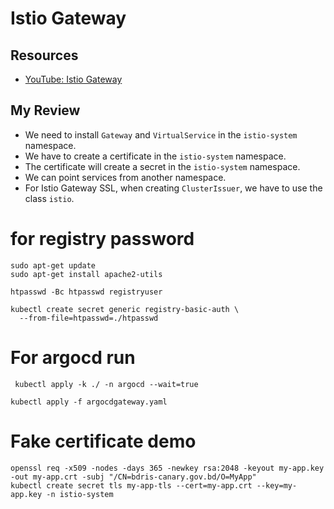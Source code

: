 # Istio Gateway

## Resources
- [YouTube: Istio Gateway](https://www.youtube.com/watch?v=kVGFB83rHRA&list=PLI4xy7phW54nbfjf7ZMnlEx1O5cHneigh&index=5)

## My Review
- We need to install `Gateway` and `VirtualService` in the `istio-system` namespace.
- We have to create a certificate in the `istio-system` namespace.
- The certificate will create a secret in the `istio-system` namespace.
- We can point services from another namespace.
- For Istio Gateway SSL, when creating `ClusterIssuer`, we have to use the class `istio`.



# for registry password
```
sudo apt-get update
sudo apt-get install apache2-utils

htpasswd -Bc htpasswd registryuser

kubectl create secret generic registry-basic-auth \
  --from-file=htpasswd=./htpasswd
```


# For argocd run 
``` kubectl apply -k ./ -n argocd --wait=true```

``` kubectl apply -f argocdgateway.yaml ```



# Fake certificate demo

```
openssl req -x509 -nodes -days 365 -newkey rsa:2048 -keyout my-app.key -out my-app.crt -subj "/CN=bdris-canary.gov.bd/O=MyApp"
kubectl create secret tls my-app-tls --cert=my-app.crt --key=my-app.key -n istio-system
```
